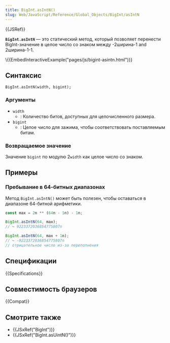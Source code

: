 ```yaml
---
title: BigInt.asIntN()
slug: Web/JavaScript/Reference/Global_Objects/BigInt/asIntN
---
```


{{JSRef}}

**`BigInt.asIntN`** — это статический метод, который позволяет перенести BigInt-значение в целое число со знаком между -2ширина-1 and 2ширина-1-1.

\\{{EmbedInteractiveExample("pages/js/bigint-asintn.html")}}

## Синтаксис

```
BigInt.asIntN(width, bigint);
```

### Аргументы

- `width`
  - : Количество битов, доступных для целочисленного размера.
- `bigint`
  - : Целое число для зажима, чтобы соответствовать поставляемым битам.

### Возвращаемое значение

Значение `bigint` по модулю 2`width` как целое число со знаком.

## Примеры

### Пребывание в 64-битных диапазонах

Метод `BigInt.asIntN()` может быть полезен, чтобы оставаться в диапазоне 64-битной арифметики.

```js
const max = 2n ** (64n - 1n) - 1n;

BigInt.asIntN(64, max);
// ↪ 9223372036854775807n

BigInt.asIntN(64, max + 1n);
// ↪ -9223372036854775807n
// отрицательное число из-за переполнения
```

## Спецификации

{{Specifications}}

## Совместимость браузеров

{{Compat}}

## Смотрите также

- {{JSxRef("BigInt")}}
- {{JSxRef("BigInt.asUintN()")}}

